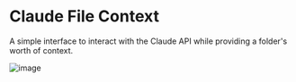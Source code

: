 # Claude File Context
A simple interface to interact with the Claude API while providing a folder's worth of context.

![image](https://github.com/user-attachments/assets/047cae5e-184c-4df4-bba1-865a38c015c4)
